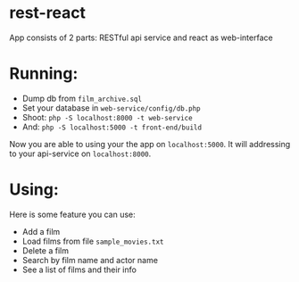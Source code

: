 # rest-react
App consists of 2 parts: RESTful api service and react as web-interface

# Running:
- Dump db from `film_archive.sql`
- Set your database in `web-service/config/db.php`
- Shoot: `php -S localhost:8000 -t web-service`
- And: `php -S localhost:5000 -t front-end/build`
 
Now you are able to using your the app on `localhost:5000`. 
It will addressing to your api-service on `localhost:8000`.
 
# Using:

Here is some feature you can use: 
- Add a film
- Load films from file `sample_movies.txt`
- Delete a film
- Search by film name and actor name
- See a list of films and their info
